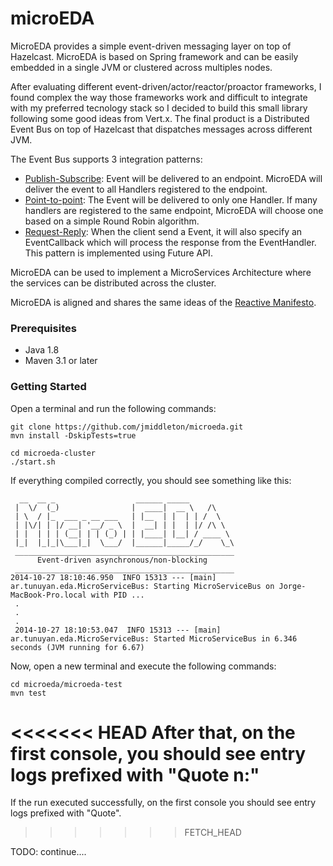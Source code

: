 microEDA
========

MicroEDA provides a simple event-driven messaging layer on top of Hazelcast. MicroEDA is based on Spring framework and can be easily embedded in a single JVM or clustered across multiples nodes.

After evaluating different event-driven/actor/reactor/proactor frameworks, I found complex the way those frameworks work and difficult to integrate with my preferred tecnology stack so I decided to build this small library following some good ideas from Vert.x. The final product is a Distributed Event Bus on top of Hazelcast that dispatches messages across different JVM. 

The Event Bus supports 3 integration patterns:

* [Publish-Subscribe](http://www.enterpriseintegrationpatterns.com/PublishSubscribeChannel.html): Event will be delivered to an endpoint. MicroEDA will deliver the event to all Handlers registered to the endpoint.
* [Point-to-point](http://www.enterpriseintegrationpatterns.com/PointToPointChannel.html): The Event will be delivered to only one Handler. If many handlers are registered to the same endpoint, MicroEDA will choose one based on a simple Round Robin algorithm.
* [Request-Reply](http://www.enterpriseintegrationpatterns.com/RequestReply.html): When the client send a Event, it will also specify an EventCallback which will process the response from the EventHandler. This pattern is implemented using Future API. 

MicroEDA can be used to implement a MicroServices Architecture where the services can be distributed across the cluster.

MicroEDA is aligned and shares the same ideas of the [Reactive Manifesto](http://www.reactivemanifesto.org/).

### Prerequisites
* Java 1.8
* Maven 3.1 or later

### Getting Started

Open a terminal and run the following commands:
```
git clone https://github.com/jmiddleton/microeda.git
mvn install -DskipTests=true

cd microeda-cluster
./start.sh
```

If everything compiled correctly, you should see something like this:

```
  __  __ _                  ______ _____          
 |  \/  (_)                |  ____|  __ \   /\    
 | \  / |_  ___ _ __ ___   | |__  | |  | | /  \   
 | |\/| | |/ __| '__/ _ \  |  __| | |  | |/ /\ \  
 | |  | | | (__| | | (_) | | |____| |__| / ____ \ 
 |_|  |_|_|\___|_|  \___/  |______|_____/_/    \_\
 _________________________________________________
      Event-driven asynchronous/non-blocking
 _________________________________________________
2014-10-27 18:10:46.950  INFO 15313 --- [main] ar.tunuyan.eda.MicroServiceBus: Starting MicroServiceBus on Jorge-MacBook-Pro.local with PID ...
 .
 .
 .
 2014-10-27 18:10:53.047  INFO 15313 --- [main] ar.tunuyan.eda.MicroServiceBus: Started MicroServiceBus in 6.346 seconds (JVM running for 6.67)
```

Now, open a new terminal and execute the following commands:
```
cd microeda/microeda-test
mvn test
```

<<<<<<< HEAD
After that, on the first console, you should see entry logs prefixed with "Quote n:"
=======
If the run executed successfully, on the first console you should see entry logs prefixed with "Quote".
>>>>>>> FETCH_HEAD


TODO: continue....

